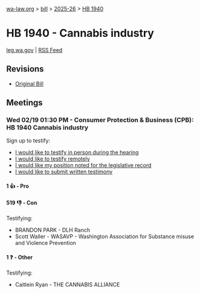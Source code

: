 [wa-law.org](/) > [bill](/bill/) > [2025-26](/bill/2025-26/) > [HB 1940](/bill/2025-26/hb/1940/)

# HB 1940 - Cannabis industry
[leg.wa.gov](https://app.leg.wa.gov/billsummary?BillNumber=1940&Year=2025&Initiative=false) | [RSS Feed](./rss.xml)

## Revisions
* [Original Bill](1/)

## Meetings
### Wed 02/19 01:30 PM - Consumer Protection & Business (CPB): HB 1940 Cannabis industry
Sign up to testify:
* [I would like to testify in person during the hearing](https://app.leg.wa.gov/csi/Testifier/Add?chamber=House&mId=32801&aId=164317&caId=25923&tId=1)
* [I would like to testify remotely](https://app.leg.wa.gov/csi/Testifier/Add?chamber=House&mId=32801&aId=164317&caId=25923&tId=2)
* [I would like my position noted for the legislative record](https://app.leg.wa.gov/csi/Testifier/Add?chamber=House&mId=32801&aId=164317&caId=25923&tId=3)
* [I would like to submit written testimony](https://app.leg.wa.gov/csi/Testifier/Add?chamber=House&mId=32801&aId=164317&caId=25923&tId=4)

#### 1 👍 - Pro

#### 519 👎 - Con
Testifying:
* BRANDON PARK - DLH Ranch
* Scott Waller - WASAVP - Washington Association for Substance misuse and Violence Prevention

#### 1 ❓ - Other
Testifying:
* Caitlein Ryan - THE CANNABIS ALLIANCE
